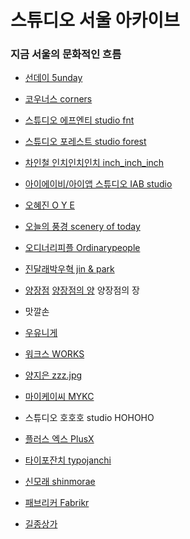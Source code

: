 # 스튜디오 서울 아카이브
### 지금 서울의 문화적인 흐름

- [선데이 5unday](http://www.5unday.com/) 

- [코우너스 corners](http://corners.kr)

- [스튜디오 에프엔티 studio fnt](http://studiofnt.com)

- [스튜디오 포레스트 studio forest](http://studio-forest.kr)

- [차인철 인치인치인치 inch_inch_inch](http://inchinchinch.com)

- [아이에이비/아이앱 스튜디오 IAB studio](http://iab-studio.com)

- [오혜진 O Y E](https://ohezin.kr)

- [오늘의 풍경 scenery of today](http://sceneryoftoday.kr)

- [오디너리피플 Ordinarypeople](http://ordinarypeople.kr)

- [진달래박우혁 jin & park](http://jinandpark.com)

- [양장점](http://yang-jang.com)
[양장점의 양](http://heejaeyang.tumblr.com)
양장점의 장

- 맛깔손

- [우유니게](http://ooh-you.com)

- [워크스 WORKS](http://work-s.org)

- [양지은 zzz.jpg](http://cargocollective.com/yje)

- [마이케이씨 MYKC](mykc.kr)

- 스튜디오 호호호 studio HOHOHO

- [플러스 엑스 PlusX](plus-ex.com)

- [타이포잔치 typojanchi](typojanchi.com)

- [신모래 shinmorae](shinmorae.com)

- [패브리커 Fabrikr](fabrikr.com)

- [길종상가](http://bellroad.1px.kr)


